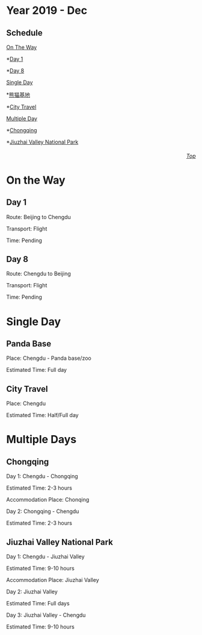 Year 2019 - Dec
=============================
## Schedule
[On The Way](#On-The-Way)

*[Day 1](#Day-1)

*[Day 8](#Day-8)

[Single Day](#Single-Day)

*[熊猫基地](#Panda-Base)

*[City Travel](#City-Travel)

[Multiple Day](#Multiple-Days)

*[Chongqing](#Chongqing)

*[Jiuzhai Valley National Park](#Jiuzhai-Valley-National-Park)

###### <p dir='rtl' align='right'>[Top](#Table-of-contents)</p>
# On the Way
## Day 1
Route: Beijing to Chengdu

Transport: Flight

Time: Pending

## Day 8
Route: Chengdu to Beijing

Transport: Flight

Time: Pending

# Single Day
## Panda Base
Place: Chengdu - Panda base/zoo

Estimated Time: Full day

## City Travel
Place: Chengdu

Estimated Time: Half/Full day

# Multiple Days
## Chongqing
Day 1: Chengdu - Chongqing

Estimated Time: 2-3 hours

Accommodation Place: Chonqing

Day 2: Chongqing - Chengdu

Estimated Time: 2-3 hours

## Jiuzhai Valley National Park
Day 1: Chengdu - Jiuzhai Valley

Estimated Time: 9-10 hours

Accommodation Place: Jiuzhai Valley

Day 2: Jiuzhai Valley

Estimated Time: Full days

Day 3: Jiuzhai Valley - Chengdu

Estimated Time: 9-10 hours



